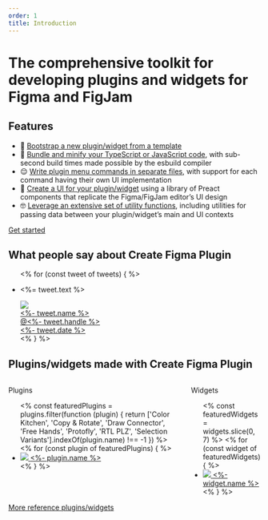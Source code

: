 ```yaml
---
order: 1
title: Introduction
---
```


# The comprehensive toolkit for developing plugins and widgets for Figma and&nbsp;FigJam

## Features

<div>
<ul>
<li class="emoji-list-item"><span class="emoji-list-item__emoji">🤗</span> <span class="emoji-list-item__text"><a href="<%- pagesById['quick-start'].metadata.url %>#bootstrapping-a-new-pluginwidget-from-a-template">Bootstrap a new plugin/widget from a template</a></span></li>
<li class="emoji-list-item"><span class="emoji-list-item__emoji">🤯</span> <span class="emoji-list-item__text"><a href="<%- pagesById['quick-start'].metadata.url %>#building-the-pluginwidget">Bundle and minify your TypeScript or JavaScript code</a>, with sub-second build times made possible by the esbuild compiler</span></li>
<li class="emoji-list-item"><span class="emoji-list-item__emoji">😌</span> <span class="emoji-list-item__text"><a href="<%- pagesById['recipes'].metadata.url %>#specifying-multiple-commands-in-the-plugin-sub-menu">Write plugin menu commands in separate files</a>, with support for each command having their own UI implementation</span></li>
<li class="emoji-list-item"><span class="emoji-list-item__emoji">🤩</span> <span class="emoji-list-item__text"><a href="<%- pagesById['ui'].metadata.url %>#using-the-preact-component-library">Create a UI for your plugin/widget</a> using a library of Preact components that replicate the Figma/FigJam editor’s UI design</span></li>
<li class="emoji-list-item"><span class="emoji-list-item__emoji">🤓</span> <span class="emoji-list-item__text"><a href="<%- pagesById['utilities'].metadata.url %>">Leverage an extensive set of utility functions</a>, including utilities for passing data between your plugin/widget’s main and UI contexts</span></li>
</ul>
</div>

<div class="button">
<a href="<%- pagesById['quick-start'].metadata.url %>">Get started</a>
</div>

## What people say about Create&nbsp;Figma&nbsp;Plugin

<div>
<ul>
<% for (const tweet of tweets) { %>
<li class="tweet">
<p class="tweet__text"><%= tweet.text %></p>
<div class="tweet__meta">
<div class="tweet__author">
<a href="https://twitter.com/<%- tweet.handle %>">
<div class="image"><img src="<%- tweet.profilePhoto %>" /></div>
<div class="tweet__name"><%- tweet.name %></div>
<div class="tweet__handle">@<%- tweet.handle %></div>
</a>
</div>
<div class="tweet__date">
<a href="https://twitter.com/<%- tweet.handle %>/status/<%- tweet.id %>"><%- tweet.date %></a>
</div>
</div>
</li>
<% } %>
</ul>
</div>

## Plugins/widgets made with Create&nbsp;Figma&nbsp;Plugin

<div class="columns">
<div class="columns__column">
<p class="muted">Plugins</p>
<ul>
<% const featuredPlugins = plugins.filter(function (plugin) {
return ['Color Kitchen', 'Copy & Rotate', 'Draw Connector', 'Free Hands', 'Protofly', 'RTL PLZ', 'Selection Variants'].indexOf(plugin.name) !== -1
}) %>
<% for (const plugin of featuredPlugins) { %>
<li class="featured-plugin">
<a href="https://figma.com/community/plugin/<%- plugin.id %>" target="_blank">
<span class="image"><img src="https://figma.com/community/plugin/<%- plugin.id %>/icon" /></span>
<span class="featured-plugin__name"><%- plugin.name %></span>
</a>
</li>
<% } %>
</ul>
</div>
<div class="columns__column">
<p class="muted">Widgets</p>
<ul>
<% const featuredWidgets = widgets.slice(0, 7) %>
<% for (const widget of featuredWidgets) { %>
<li class="featured-plugin">
<a href="https://figma.com/community/widget/<%- widget.id %>" target="_blank">
<span class="image"><img src="https://figma.com/community/widget/<%- widget.id %>/icon" /></span>
<span class="featured-plugin__name"><%- widget.name %></span>
</a>
</li>
<% } %>
</ul>
</div>
</div>

<div class="button">
<a href="<%- pagesById['reference-plugins-and-widgets'].metadata.url %>">More reference plugins/widgets</a>
</div>
